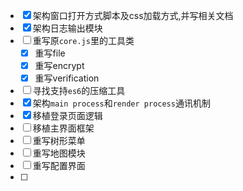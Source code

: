 - [x] 架构窗口打开方式脚本及css加载方式,并写相关文档
- [x] 架构日志输出模块
- [ ] 重写原`core.js`里的工具类
  - [x] 重写file
  - [x] 重写encrypt
  - [x] 重写verification
- [ ] 寻找支持`es6`的压缩工具
- [x] 架构`main process`和`render process`通讯机制
- [x] 移植登录页面逻辑
- [ ] 移植主界面框架
- [ ] 重写树形菜单
- [ ] 重写地图模块
- [ ] 重写配置界面
- [ ]
